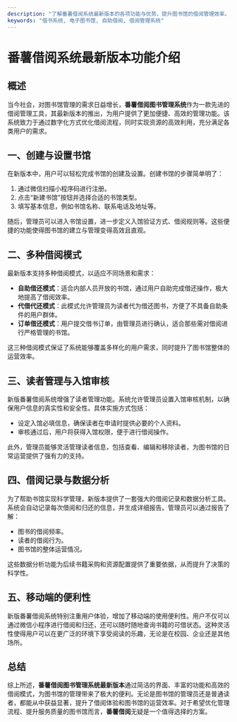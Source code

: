 ```yaml
---
description: "了解番薯借阅系统最新版本的各项功能与优势，提升图书馆的借阅管理效率。"
keywords: "借书系统, 电子图书馆, 自助借阅, 借阅管理系统"
---
```

# 番薯借阅系统最新版本功能介绍

## 概述

当今社会，对图书馆管理的需求日益增长，**番薯借阅图书管理系统**作为一款先进的借阅管理工具，其最新版本的推出，为用户提供了更加便捷、高效的管理功能。该系统致力于通过数字化方式优化借阅流程，同时实现资源的高效利用，充分满足各类用户的需求。

## 一、创建与设置书馆

在新版本中，用户可以轻松完成书馆的创建及设置。创建书馆的步骤简单明了：

1. 通过微信扫描小程序码进行注册。
2. 点击“新建书馆”按钮并选择合适的书馆类型。
3. 填写基本信息，例如书馆名称、联系电话及地址等。

随后，管理员可以进入书馆设置，进一步定义入馆验证方式、借阅规则等。这些便捷的功能使得图书馆的建立与管理变得高效且直观。

## 二、多种借阅模式

最新版本支持多种借阅模式，以适应不同场景和需求：

- **自助借还模式**：适合内部人员开放的书馆，通过用户自助完成借还操作，极大地提高了借阅效率。
- **代借代还模式**：此模式允许管理员为读者代为借还图书，方便了不具备自助条件的用户群体。
- **订单借还模式**：用户提交借书订单，由管理员进行确认，适合那些需对借阅进行严格管理的书馆。

这三种借阅模式保证了系统能够覆盖多样化的用户需求，同时提升了图书馆整体的运营效率。

## 三、读者管理与入馆审核

新版番薯借阅系统增强了读者管理功能。系统允许管理员设置入馆审核机制，以确保用户信息的真实性和安全性。具体实施方式包括：

- 设定入馆必填信息，确保读者在申请时提供必要的个人资料。
- 审核通过后，用户将获得入馆权限，便于进行借阅操作。

此外，管理员能够灵活管理读者信息，包括查看、编辑和移除读者，为图书馆的日常运营提供了强有力的支持。

## 四、借阅记录与数据分析

为了帮助书馆实现科学管理，新版本提供了一套强大的借阅记录和数据分析工具。系统会自动记录每次借阅和归还的信息，并生成详细报告。管理员可以通过报告了解：

- 图书的借阅频率。
- 读者的借阅行为。
- 图书馆的整体运营情况。

这些数据分析功能为后续书籍采购和资源配置提供了重要依据，从而提升了决策的科学性。

## 五、移动端的便利性

新版番薯借阅系统特别注重用户体验，增加了移动端的使用便利性。用户不仅可以通过微信小程序进行借阅和归还，还可以随时随地查询书籍的可借状态。这种灵活性使得用户可以在更广泛的环境下享受阅读的乐趣，无论是在校园、企业还是其他场所。

## 总结

综上所述，**番薯借阅图书管理系统最新版本**通过简洁的界面、丰富的功能和高效的借阅模式，为图书馆的管理带来了极大的便利。无论是图书馆的管理员还是普通读者，都能从中获益显著，提升了借阅体验和图书馆的运营效率。对于希望优化管理流程、提升服务质量的图书馆而言，**番薯借阅**无疑是一个值得选择的方案。
